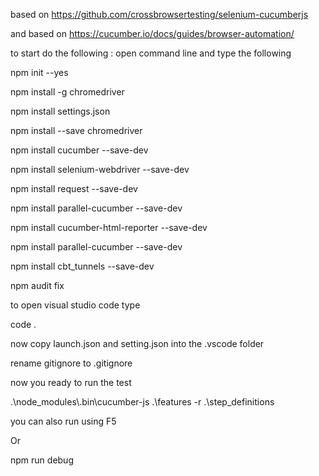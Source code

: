 

based on https://github.com/crossbrowsertesting/selenium-cucumberjs

and based on https://cucumber.io/docs/guides/browser-automation/


to start do the following : open command line and type the following

npm init --yes

npm install -g chromedriver

npm install settings.json

npm install --save chromedriver

npm install cucumber --save-dev

npm install selenium-webdriver --save-dev

npm install request --save-dev

npm install parallel-cucumber --save-dev

npm install cucumber-html-reporter --save-dev

npm install parallel-cucumber --save-dev

npm install cbt_tunnels --save-dev

npm audit fix

to open visual studio code type 

 code .

now copy launch.json and setting.json into the .vscode folder

rename gitignore to .gitignore


now you ready to run the test 

.\node_modules\\.bin\cucumber-js .\features -r .\step_definitions

you can also run using F5

Or 

npm run debug
